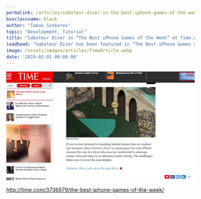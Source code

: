```yaml
---
permalink: /articles/saboteur-diver-in-the-best-iphone-games-of-the-week-at-time-com
boxclassname: black
author: "Tamas Szekeres"
topic: "Development, Tutorial"
title: "Saboteur Diver in “The Best iPhone Games of the Week” at Time.com"
leadhead: "Saboteur Diver has been featured in “The Best iPhone Games of the Week” at Time.com"
image: /assets/images/articles/TimeArticle.webp
date: '2019-02-01 00:00:00'
---
```


<div class="arttext">

<p><a href="/assets/images/articles/TimeArticle.webp"><img src="/assets/images/articles/TimeArticle.webp" alt="article" /></a></p>
<p><a href="http://time.com/3736679/the-best-iphone-games-of-the-week/" title="http://time.com/3736679/the-best-iphone-games-of-the-week/">http://time.com/3736679/the-best-iphone-games-of-the-week/</a></p>
</div>